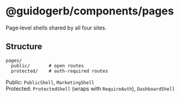 # @guidogerb/components/pages

Page‑level shells shared by all four sites.

## Structure
```
pages/
  public/       # open routes
  protected/    # auth‑required routes
```

Public: `PublicShell`, `MarketingShell`  
Protected: `ProtectedShell` (wraps with `RequireAuth`), `DashboardShell`
